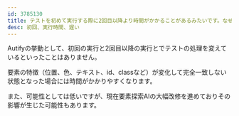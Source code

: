 ```yaml
---
id: 3785130
title: テストを初めて実行する際に2回目以降より時間がかかることがあるみたいです。なぜですか？
desc: 初回、実行時間、遅い
---
```


Autifyの挙動として、初回の実行と2回目以降の実行とでテストの処理を変えているといったことはありません。

要素の特徴（位置、色、テキスト、id、classなど）が変化して完全一致しない状態となった場合には時間がかかりやすくなります。

また、可能性としては低いですが、現在要素探索AIの大幅改修を進めておりその影響が生じた可能性もあります。